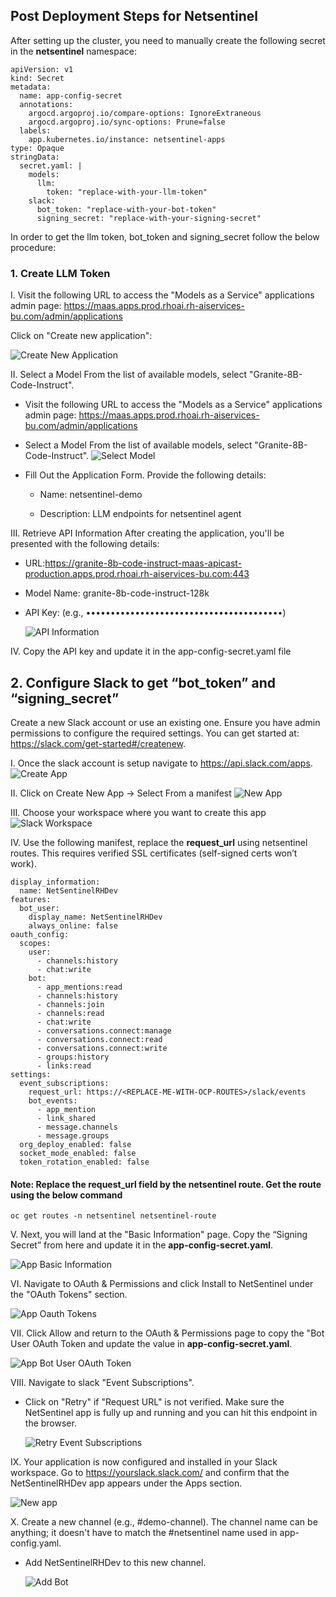 ## Post Deployment Steps for Netsentinel
After setting up the cluster, you need to manually create the following secret in the **netsentinel** namespace:


	
	apiVersion: v1
	kind: Secret
	metadata:
	  name: app-config-secret
	  annotations:
	    argocd.argoproj.io/compare-options: IgnoreExtraneous
	    argocd.argoproj.io/sync-options: Prune=false
	  labels:
	    app.kubernetes.io/instance: netsentinel-apps
	type: Opaque
	stringData:
	  secret.yaml: |
	    models:
	      llm:
	        token: "replace-with-your-llm-token"
	    slack:
	      bot_token: "replace-with-your-bot-token"
	      signing_secret: "replace-with-your-signing-secret"
	



In order to get the llm token, bot_token and signing_secret follow the below procedure:



### 1. Create LLM Token

I. Visit the following URL to access the "Models as a Service" applications admin page: https://maas.apps.prod.rhoai.rh-aiservices-bu.com/admin/applications

 Click on "Create new application":


![Create New Application](./docs/images/maas/001-create-new-app.png)



II. Select a Model From the list of available models, select "Granite-8B-Code-Instruct".

- Visit the following URL to access the "Models as a Service" applications admin page: https://maas.apps.prod.rhoai.rh-aiservices-bu.com/admin/applications

- Select a Model From the list of available models, select "Granite-8B-Code-Instruct".
  ![Select Model](./docs/images/maas/002-granite-family.png)
              

- Fill Out the Application Form. Provide the following details:
	- Name: netsentinel-demo
   
	- Description: LLM endpoints for netsentinel agent


III. Retrieve API Information After creating the application, you'll be presented with the following details: 

- URL:https://granite-8b-code-instruct-maas-apicast-production.apps.prod.rhoai.rh-aiservices-bu.com:443
- Model Name: granite-8b-code-instruct-128k 
- API Key: (e.g., ••••••••••••••••••••••••••••••••••••••••)

  ![API Information](./docs/images/maas/004-llm-credentials.png)

           

IV. Copy the API key and update it in the app-config-secret.yaml file


## 2. Configure Slack to get “bot_token” and “signing_secret”

Create a new Slack account or use an existing one. Ensure you have admin permissions to configure the required settings. You can get started at: https://slack.com/get-started#/createnew.

I. Once the slack account is setup navigate to https://api.slack.com/apps.
   ![Create App](./docs/images/slack/001-slack.png)
	
II. Click on Create New App -> Select From a manifest
   ![New App](./docs/images/slack/002-slack.png)

III. Choose your workspace where you want to create this app
    ![Slack Workspace](./docs/images/slack/003-slack.png)
                                   
 
IV. Use the following manifest, replace the **request_url** using netsentinel routes. This requires verified SSL certificates (self-signed certs won’t work).

	display_information:
	  name: NetSentinelRHDev
	features:
	  bot_user:
	    display_name: NetSentinelRHDev
	    always_online: false
	oauth_config:
	  scopes:
	    user:
	      - channels:history
	      - chat:write
	    bot:
	      - app_mentions:read
	      - channels:history
	      - channels:join
	      - channels:read
	      - chat:write
	      - conversations.connect:manage
	      - conversations.connect:read
	      - conversations.connect:write
	      - groups:history
	      - links:read
	settings:
	  event_subscriptions:
	    request_url: https://<REPLACE-ME-WITH-OCP-ROUTES>/slack/events
	    bot_events:
	      - app_mention
	      - link_shared
	      - message.channels
	      - message.groups
	  org_deploy_enabled: false
	  socket_mode_enabled: false
	  token_rotation_enabled: false

#### **Note**: Replace the **request_url** field by the netsentinel route. Get the route using the below command

	oc get routes -n netsentinel netsentinel-route



V. Next, you will land at the "Basic Information" page. Copy the “Signing Secret” from here and update it in the **app-config-secret.yaml**.
   
   ![App Basic Information](./docs/images/slack/004-slack.png)



VI. Navigate to OAuth & Permissions and click Install to NetSentinel under the "OAuth Tokens" section.

   ![App Oauth Tokens](./docs/images/slack/005-slack.png)


VII. Click Allow and return to the OAuth & Permissions page to copy the "Bot User OAuth Token and update the value in **app-config-secret.yaml**. 

   ![App Bot User OAuth Token](./docs/images/slack/006-slack.png)

VIII. Navigate to slack "Event Subscriptions".
- Click on "Retry" if "Request URL" is not verified. Make sure the NetSentinel app is fully up and running and you can hit this endpoint in the browser.

  ![Retry Event Subscriptions](./docs/images/slack/007-slack.png)


  
IX. Your application is now configured and installed in your Slack workspace. Go to https://yourslack.slack.com/ and confirm that the NetSentinelRHDev app appears under the Apps section.

  ![New app](./docs/images/slack/009-slack.png)


X. Create a new channel (e.g., #demo-channel). The channel name can be anything; it doesn't have to match the #netsentinel name used in app-config.yaml.

- Add NetSentinelRHDev to this new channel.

  ![Add Bot](./docs/images/slack/011-slack.png)